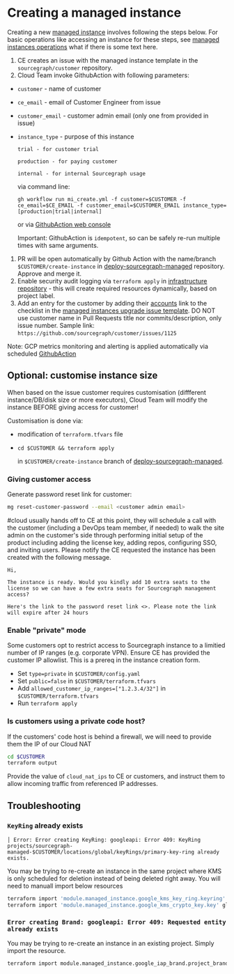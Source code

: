 # Creating a managed instance

Creating a new [managed instance](./index.md) involves following the steps below.
For basic operations like accessing an instance for these steps, see [managed instances operations](../operations.md) what if there is some text here.

1. CE creates an issue with the managed instance template in the `sourcegraph/customer` repository.
1. Cloud Team invoke GithubAction with following parameters:

- `customer` - name of customer
- `ce_email` - email of Customer Engineer from issue
- `customer_email` - customer admin email (only one from provided in issue)
- `instance_type` - purpose of this instance

      trial - for customer trial

      production - for paying customer

      internal - for internal Sourcegraph usage

  via command line:

  ```
  gh workflow run mi_create.yml -f customer=$CUSTOMER -f ce_email=$CE_EMAIL -f customer_email=$CUSTOMER_EMAIL instance_type=[production|trial|internal]
  ```

  or via [GithubAction web console](https://github.com/sourcegraph/deploy-sourcegraph-managed/actions/workflows/mi_create.yml)

  Important: GithubAction is `idempotent`, so can be safely re-run multiple times with same arguments.

1. PR will be open automatically by Github Action with the name/branch `$CUSTOMER/create-instance` in [deploy-sourcegraph-managed](https://github.com/sourcegraph/deploy-sourcegraph-managed/pulls) repository. Approve and merge it.
1. Enable security audit logging via `terraform apply` in [infrastructure repository](https://github.com/sourcegraph/infrastructure/tree/main/security/auto-discovery) - this will create required resources dynamically, based on project label.
1. Add an entry for the customer by adding their [accounts](https://github.com/sourcegraph/accounts/) link to the checklist in the [managed instances upgrade issue template](../../../engineering/dev/process/releases/upgrade_managed_issue_template.md). DO NOT use customer name in Pull Requests title nor commits/description, only issue number. Sample link: `https://github.com/sourcegraph/customer/issues/1125`

Note: GCP metrics monitoring and alerting is applied automatically via scheduled [GithubAction](https://github.com/sourcegraph/deploy-sourcegraph-managed/actions/workflows/apply_monitoring.yml)

## Optional: customise instance size

When based on the issue customer requires customisation (diffferent instance/DB/disk size or more executors), Cloud Team will modify the instance BEFORE giving access for customer!

Customisation is done via:

- modification of `terraform.tfvars` file
- `cd $CUSTOMER && terraform apply`

  in `$CUSTOMER/create-instance` branch of [deploy-sourcegraph-managed](https://github.com/sourcegraph/deploy-sourcegraph-managed).

### Giving customer access

Generate password reset link for customer:

```bash
mg reset-customer-password --email <customer admin email>
```

#cloud usually hands off to CE at this point, they will schedule a call with the customer (including a DevOps team member, if needed) to walk the site admin on the customer's side through performing initial setup of the product including adding the license key, adding repos, configuring SSO, and inviting users. Please notify the CE requested the instance has been created with the following message.

```
Hi,

The instance is ready. Would you kindly add 10 extra seats to the license so we can have a few extra seats for Sourcegraph management access?

Here's the link to the password reset link <>. Please note the link will expire after 24 hours
```

### Enable "private" mode

Some customers opt to restrict access to Sourcegraph instance to a limitied number of IP ranges (e.g. corporate VPN). Ensure CE has provided the customer IP allowlist. This is a prereq in the instance creation form.

- Set `type=private` in `$CUSTOMER/config.yaml`
- Set `public=false` in `$CUSTOMER/terraform.tfvars`
- Add `allowed_customer_ip_ranges=["1.2.3.4/32"]` in `$CUSTOMER/terraform.tfvars`
- Run `terraform apply`

### Is customers using a private code host?

If the customers' code host is behind a firewall, we will need to provide them the IP of our Cloud NAT

```sh
cd $CUSTOMER
terraform output
```

Provide the value of `cloud_nat_ips` to CE or customers, and instruct them to allow incoming traffic from referenced IP addresses.

## Troubleshooting

### `KeyRing` already exists

```
│ Error: Error creating KeyRing: googleapi: Error 409: KeyRing projects/sourcegraph-managed-$CUSTOMER/locations/global/keyRings/primary-key-ring already exists.
```

You may be trying to re-create an instance in the same project where KMS is only scheduled for deletion instead of being deleted right away. You will need to manuall import below resources

```sh
terraform import 'module.managed_instance.google_kms_key_ring.keyring' projects/sourcegraph-managed-$COMPANY/locations/global/keyRings/primary-key-ring
terraform import 'module.managed_instance.google_kms_crypto_key.key' global/primary-key-ring/primary-key
```

### `Error creating Brand: googleapi: Error 409: Requested entity already exists`

You may be trying to re-create an instance in an existing project. Simply import the resource.

```sh
terraform import module.managed_instance.google_iap_brand.project_brand $(gcloud alpha iap oauth-brands list --project $PROJECT_ID --format json | jq -r '.[0].name')
```
